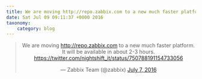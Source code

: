 ```yaml
---
title: We are moving http://repo.zabbix.com to a new much faster platform. It will be available in about 2-3 hours. https://twitter.com/nightshift_it/status/750788191154733056
date: Sat Jul 09 09:11:37 +0000 2016
taxonomy:
    category: blog
---
```

<blockquote class="twitter-tweet" align="center"><p lang="en" dir="ltr">We are moving <a href="http://repo.zabbix.com">http://repo.zabbix.com</a> to a new much faster platform. It will be available in about 2-3 hours. <a href="https://twitter.com/nightshift_it/status/750788191154733056">https://twitter.com/nightshift_it/status/750788191154733056</a></p>&mdash; Zabbix Team (@zabbix) <a href="https://twitter.com/zabbix/status/750972613162332160">July 7, 2016</a></blockquote>
